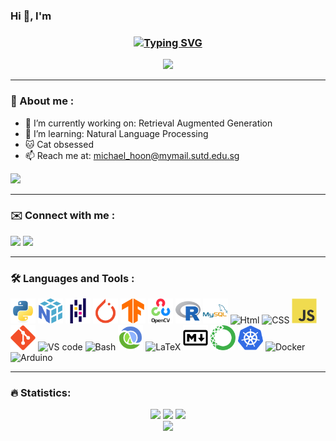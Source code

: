 ### Hi 👋, I'm 

<h3 align="center"><a href="https://git.io/typing-svg">
  <img src="https://readme-typing-svg.herokuapp.com?font=Fira+Code&pause=500&color=81A1C1&random=false&width=500&lines=Michael+Hoon;Data+Science%2C+Natural+Language+Processing" alt="Typing SVG" /></a>
</h3>

<div id="header" align="center">
  <img src="https://i.pinimg.com/originals/23/bd/01/23bd0157d8aaa3885bdd4273e8a91178.gif" width="800"/>
</div>

---

<h3>🔎 About me :</h3>

- 🔭 I’m currently working on: Retrieval Augmented Generation
- 🌱 I’m learning: Natural Language Processing
- 🐱 Cat obsessed
- 📫 Reach me at: michael_hoon@mymail.sutd.edu.sg
<p>
   <a href="https://michaelhoon.netlify.app/" ><img src="https://img.shields.io/badge/Portfolio-255E63?style=for-the-badge&logo=About.me&logoColor=white"/></a>
</p>

---

<h3>✉️ Connect with me :</h3>
<p>
   <a href="https://www.linkedin.com/in/michaelhoon" ><img src="https://img.shields.io/badge/LinkedIn-0077B5?style=for-the-badge&logo=linkedin&logoColor=white"/></a>
   <a href="https://github.com/michael-hoon" ><img src="https://img.shields.io/badge/GitHub-100000?style=for-the-badge&logo=github&logoColor=white"/></a> 
</p>

---

<h3>🛠 Languages and Tools :</h3>
<p>
   <!-- Python -->
   <img src="https://raw.githubusercontent.com/devicons/devicon/master/icons/python/python-original.svg" alt="Python" width="40" height="40"/></a>
   <!-- Numpy -->
   <img src="https://github.com/devicons/devicon/blob/master/icons/numpy/numpy-original.svg" alt="Numpy" width="40" height="40"/></a>
   <!-- Pandas -->
   <img src="https://github.com/devicons/devicon/blob/master/icons/pandas/pandas-original.svg" alt="Pandas" width="40" height="40"/></a>
   <!-- PyTorch -->
   <img src="https://github.com/devicons/devicon/blob/master/icons/pytorch/pytorch-original.svg" alt="PyTorch" width="40" height="40"/></a>
   <!-- TensorFlow -->
   <img src="https://github.com/devicons/devicon/blob/master/icons/tensorflow/tensorflow-original.svg" alt="TensorFlow" width="40" height="40"/></a>
   <!-- OpenCV -->
   <img src="https://github.com/devicons/devicon/blob/master/icons/opencv/opencv-original-wordmark.svg" alt="OpenCV" width="40" height="40"/></a>
   <!-- R -->
   <img src="https://github.com/devicons/devicon/blob/master/icons/r/r-original.svg" alt="R" width="40" height="40"/></a>
   <!-- mySQL -->
   <img src="https://github.com/devicons/devicon/blob/master/icons/mysql/mysql-original-wordmark.svg" alt="mySQL"  width="40" height="40"/></a>
   <!-- Html -->
   <img src="https://img.icons8.com/color/48/000000/html-5--v1.png" alt="Html" width="40" height="40"/></a>
    <!-- CSS -->
   <img src="https://img.icons8.com/color/48/000000/css3.png" alt="CSS" width="40" height="40"/></a>
   <!-- JavaScript -->
   <img src="https://raw.githubusercontent.com/devicons/devicon/master/icons/javascript/javascript-original.svg" alt="Javascript" width="40" height="40"/></a>
   <!-- Git -->
   <img src="https://raw.githubusercontent.com/devicons/devicon/master/icons/git/git-original.svg" alt="Git" width="40" height="40"/></a>
   <!-- Vs Code -->
   <img src="https://img.icons8.com/fluent/48/000000/visual-studio-code-2019.png" alt="VS code" width="40" height="40"/></a>
   <!-- Bash -->
   <img src="https://img.icons8.com/ios-glyphs/60/79589f/console.png" alt="Bash"  width="40" height="40"/></a>
   <!-- Clojure -->
   <img src="https://github.com/devicons/devicon/blob/master/icons/clojure/clojure-original.svg" alt="Clojure"  width="40" height="40"/></a>
   <!-- LaTeX -->
   <img src="https://static-00.iconduck.com/assets.00/texmaker-icon-2048x2048-2vlpgnou.png" alt="LaTeX"  width="40" height="40"/></a>
   <!-- Markdown -->
   <img src="https://github.com/devicons/devicon/blob/master/icons/markdown/markdown-original.svg" alt="Markdown"  width="40" height="40"/></a>
   <!-- Anaconda -->
   <img src="https://github.com/devicons/devicon/blob/master/icons/anaconda/anaconda-original.svg" alt="Anaconda"  width="40" height="40"/></a>
   <!-- Kubernetes -->
   <img src="https://github.com/devicons/devicon/blob/master/icons/kubernetes/kubernetes-plain.svg" alt="Kubernetes"  width="40" height="40"/></a>
   <!-- Docker -->
   <img src="https://img.icons8.com/fluency/48/000000/docker.png" alt="Docker" width="40" height="40"/></a>
   <!-- Arduino -->
   <img src="https://cdn.worldvectorlogo.com/logos/arduino-1.svg" alt="Arduino" width="40" height="40"/></a>
</p>

---

<h3>🔥 Statistics: </h3>

<div align="center">  
  <img src="https://github-readme-stats.vercel.app/api?username=michael-hoon&show_icons=true&theme=nord&bg_color=0d1117&hide_border=true"/>
  <img src="https://github-readme-stats.vercel.app/api/top-langs/?username=michael-hoon&layout=compact&exclude_repo=Air_Cargo_Forecasting_for_ASEAN&theme=nord&bg_color=0d1117&hide_border=true"/>
  <img src="https://streak-stats.demolab.com?user=michael-hoon&hide_border=true&background=EBEBEB00&stroke=81A1C1&ring=81A1C1&fire=EBEBEB&currStreakNum=EBEBEB&currStreakLabel=EBEBEB&sideLabels=EBEBEB&sideNums=81A1C1"/>
</div>

<div align="center">
  <a href="https://michael-hoon.github.io/" ><img src="https://komarev.com/ghpvc/?username=michael-hoon&style=for-the-badge&color=81A1C1"/></a>
</div>
